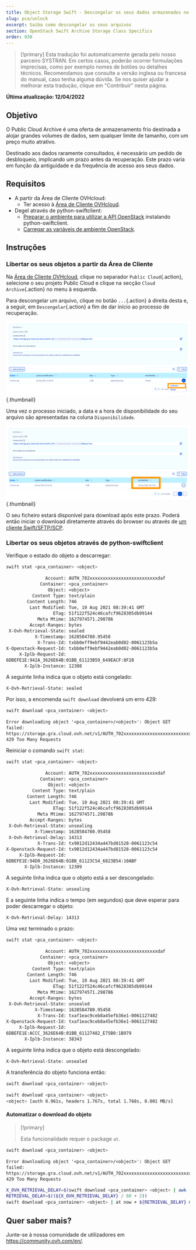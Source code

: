 ```yaml
---
title: Object Storage Swift - Descongelar os seus dados armazenados no Public Cloud Archive
slug: pca/unlock
excerpt: Saiba como descongelar os seus arquivos
section: OpenStack Swift Archive Storage Class Specifics
order: 030
---
```


> [!primary]
> Esta tradução foi automaticamente gerada pelo nosso parceiro SYSTRAN. Em certos casos, poderão ocorrer formulações imprecisas, como por exemplo nomes de botões ou detalhes técnicos. Recomendamos que consulte a versão inglesa ou francesa do manual, caso tenha alguma dúvida. Se nos quiser ajudar a melhorar esta tradução, clique em "Contribuir" nesta página.
>

**Última atualização: 12/04/2022**

## Objetivo

O Public Cloud Archive é uma oferta de armazenamento frio destinada a alojar grandes volumes de dados, sem qualquer limite de tamanho, com um preço muito atrativo.

Destinado aos dados raramente consultados, é necessário um pedido de desbloqueio, implicando um prazo antes da recuperação. Este prazo varia em função da antiguidade e da frequência de acesso aos seus dados.

## Requisitos

- A partir da Área de Cliente OVHcloud:
    - Ter acesso à [Área de Cliente OVHcloud](https://www.ovh.com/auth/?action=gotomanager&from=https://www.ovh.pt/&ovhSubsidiary=pt).
- Degel através de python-swiftclient:
    - [Preparar o ambiente para utilizar a API OpenStack](https://docs.ovh.com/pt/public-cloud/preparar_o_ambiente_para_utilizar_a_api_openstack/) instalando python-swiftclient.
    - [Carregar as variáveis de ambiente OpenStack](https://docs.ovh.com/pt/public-cloud/carregar-as-variaveis-de-ambiente-openstack/).

## Instruções

### Libertar os seus objetos a partir da Área de Cliente

Na [Área de Cliente OVHcloud](https://www.ovh.com/auth/?action=gotomanager&from=https://www.ovh.pt/&ovhSubsidiary=pt), clique no separador `Public Cloud`{.action}, selecione o seu projeto Public Cloud e clique na secção `Cloud Archive`{.action} no menu à esquerda.

Para descongelar um arquivo, clique no botão `...`{.action} à direita desta e, a seguir, em `Descongelar`{.action} a fim de dar início ao processo de recuperação.

![desgel](images/unfreeze.png){.thumbnail}

Uma vez o processo iniciado, a data e a hora de disponibilidade do seu arquivo são apresentadas na coluna `Disponibilidade`.

![prazo antes do descongelamento](images/unfreeze_result.png){.thumbnail}

O seu ficheiro estará disponível para download após este prazo. Poderá então iniciar o download diretamente através do browser ou através de [um cliente Swift/SFTP/SCP](https://docs.ovh.com/gb/en/storage/pca/sftp/).

### Libertar os seus objetos através de python-swiftclient

Verifique o estado do objeto a descarregar:

```bash
swift stat <pca_container> <object>
```

```
               Account: AUTH_702xxxxxxxxxxxxxxxxxxxxxxxxxxdaf
             Container: <pca_container>
                Object: <object>
          Content Type: text/plain
        Content Length: 746
         Last Modified: Tue, 10 Aug 2021 08:39:41 GMT
                  ETag: 51f122f524c46cafcf9628305db99144
            Meta Mtime: 1627974571.298786
         Accept-Ranges: bytes
 X-Ovh-Retrieval-State: sealed
           X-Timestamp: 1628584780.95458
            X-Trans-Id: txbb0eff9ebf9442eab0d02-0061123b5a
X-Openstack-Request-Id: txbb0eff9ebf9442eab0d02-0061123b5a
     X-Iplb-Request-Id: 6DBEFE1E:942A_3626E64B:01BB_61123B59_649EACF:8F28
       X-Iplb-Instance: 12308
```

A seguinte linha indica que o objeto está congelado:

```
X-Ovh-Retrieval-State: sealed
```

Por isso, a encomenda `swift download` devolverá um erro 429:

```bash
swift download <pca_container> <object>
```
```
Error downloading object '<pca_container>/<object>': Object GET failed: https://storage.gra.cloud.ovh.net/v1/AUTH_702xxxxxxxxxxxxxxxxxxxxxxxxxxdaf/<pca_container>/<object> 429 Too Many Requests
```

Reiniciar o comando `swift stat`:

```bash
swift stat <pca_container> <object>
```

```
               Account: AUTH_702xxxxxxxxxxxxxxxxxxxxxxxxxxdaf
             Container: <pca_container>
                Object: <object>
          Content Type: text/plain
        Content Length: 746
         Last Modified: Tue, 10 Aug 2021 08:39:41 GMT
                  ETag: 51f122f524c46cafcf9628305db99144
            Meta Mtime: 1627974571.298786
         Accept-Ranges: bytes
 X-Ovh-Retrieval-State: unsealing
           X-Timestamp: 1628584780.95458
 X-Ovh-Retrieval-Delay: 14313
            X-Trans-Id: tx9012d12434a447bd81528-0061123c54
X-Openstack-Request-Id: tx9012d12434a447bd81528-0061123c54
     X-Iplb-Request-Id: 6DBEFE1E:94D0_3626E64B:01BB_61123C54_6823B54:10ABF
       X-Iplb-Instance: 12309
```

A seguinte linha indica que o objeto está a ser descongelado:

```
X-Ovh-Retrieval-State: unsealing
```

E a seguinte linha indica o tempo (em segundos) que deve esperar para poder descarregar o objeto:

```
X-Ovh-Retrieval-Delay: 14313
```

Uma vez terminado o prazo:

```bash
swift stat <pca_container> <object>
```

```
               Account: AUTH_702xxxxxxxxxxxxxxxxxxxxxxxxxxdaf
             Container: <pca_container>
                Object: <object>
          Content Type: text/plain
        Content Length: 746
         Last Modified: Tue, 10 Aug 2021 08:39:41 GMT
                  ETag: 51f122f524c46cafcf9628305db99144
            Meta Mtime: 1627974571.298786
         Accept-Ranges: bytes
 X-Ovh-Retrieval-State: unsealed
           X-Timestamp: 1628584780.95458
            X-Trans-Id: txaf1eac9ceb8a45efb36e1-0061127482
X-Openstack-Request-Id: txaf1eac9ceb8a45efb36e1-0061127482
     X-Iplb-Request-Id: 6DBEFE1E:ACCC_3626E64B:01BB_61127482_E75B0:1B979
       X-Iplb-Instance: 38343
```

A seguinte linha indica que o objeto está descongelado:

```
X-Ovh-Retrieval-State: unsealed
```

A transferência do objeto funciona então:

```bash
swift download <pca_container> <object>
```

```bash
swift download <pca_container> <object>
<object> [auth 0.961s, headers 1.767s, total 1.768s, 0.001 MB/s]
```

#### Automatizar o download do objeto

> [!primary]
>
> Esta funcionalidade requer o package `at`.
>

```bash
swift download <pca_container> <object>
```
```
Error downloading object '<pca_container>/<object>': Object GET failed: https://storage.gra.cloud.ovh.net/v1/AUTH_702xxxxxxxxxxxxxxxxxxxxxxxxxxdaf/<pca_container>/<object> 429 Too Many Requests
```

```bash
X_OVH_RETRIEVAL_DELAY=$(swift download <pca_container> <object> | awk -F ": " '/X-Ovh-Retrieval-Delay/ {print $2}'
RETRIEVAL_DELAY=$((${X_OVH_RETRIEVAL_DELAY} / 60 + 2))
swift download <pca_container> <object> | at now + ${RETRIEVAL_DELAY} minutes
```

## Quer saber mais?

Junte-se à nossa comunidade de utilizadores em <https://community.ovh.com/en/>.
